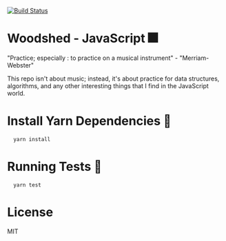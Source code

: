 [![Build Status](https://travis-ci.org/walterscarborough/woodshed-js.svg?branch=master)](https://travis-ci.org/walterscarborough/woodshed-js)

# Woodshed - JavaScript 🎆
"Practice; especially : to practice on a musical instrument" - "Merriam-Webster"

This repo isn't about music; instead, it's about practice for data structures, algorithms, and any other interesting things that I find in the JavaScript world.

# Install Yarn Dependencies 🚧
```
  yarn install
```

# Running Tests 🔬
```
  yarn test
```

# License
MIT
